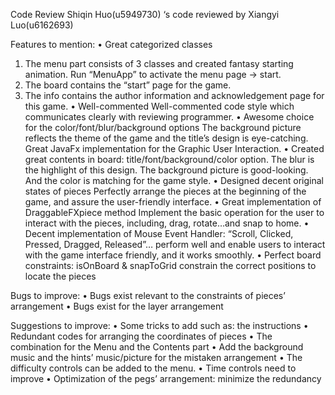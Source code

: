 Code Review
Shiqin Huo(u5949730) ‘s code reviewed by Xiangyi Luo(u6162693)

Features to mention:
•	Great categorized classes 
1.	The menu part consists of 3 classes and created fantasy starting animation. Run “MenuApp” to 
activate the menu page -> start.
2.	The board contains the “start” page for the game.
3.	The info contains the author information and acknowledgement page for this game.
•	Well-commented
Well-commented code style which communicates clearly with reviewing programmer.
•	Awesome choice for the color/font/blur/background options 
The background picture reflects the theme of the game and the title’s design is eye-catching. 
Great JavaFx implementation for the Graphic User Interaction.
•	Created great contents in board: title/font/background/color option.
The blur is the highlight of this design. The background picture is good-looking. 
And the color is matching for the game style.
•	Designed decent original states of pieces
Perfectly arrange the pieces at the beginning of the game, and assure the user-friendly interface.
•	Great implementation of DraggableFXpiece method
Implement the basic operation for the user to interact with the pieces, including, drag, 
rotate…and snap to home. 
•	Decent implementation of Mouse Event Handler: 
“Scroll, Clicked, Pressed, Dragged, Released”… perform well and enable users to interact 
with the game interface friendly, and it works smoothly.
•	Perfect board constraints: 
isOnBoard & snapToGrid constrain the correct positions to locate the pieces

Bugs to improve:
•	Bugs exist relevant to the constraints of pieces’ arrangement
•	Bugs exist for the layer arrangement

Suggestions to improve:
•	Some tricks to add such as: the instructions
•	Redundant codes for arranging the coordinates of pieces
•	The combination for the Menu and the Contents part
•	Add the background music and the hints’ music/picture for the mistaken arrangement
•	The difficulty controls can be added to the menu.
•	Time controls need to improve
•	Optimization of the pegs’ arrangement: minimize the redundancy







